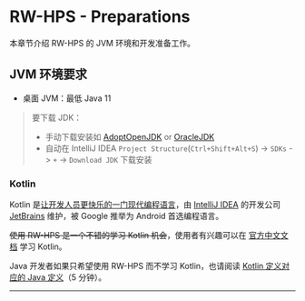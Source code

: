 # RW-HPS - Preparations

本章节介绍 RW-HPS 的 JVM 环境和开发准备工作。

## JVM 环境要求

- 桌面 JVM：最低 Java 11

> 要下载 JDK：
> - 手动下载安装如 [AdoptOpenJDK](https://adoptopenjdk.net/) or [OracleJDK](https://www.oracle.com/java/technologies/javase-downloads.html)
> - 自动在 IntelliJ IDEA `Project Structure`(`Ctrl+Shift+Alt+S`) -> `SDKs` -> `+` -> `Download JDK` 下载安装

### Kotlin

Kotlin 是[让开发人员更快乐的一门现代编程语言](https://www.kotlincn.net/)，由 [IntelliJ IDEA](https://www.jetbrains.com/idea/)
的开发公司 [JetBrains](https://www.jetbrains.com/) 维护，被 Google 推举为 Android 首选编程语言。

~~使用 RW-HPS 是一个不错的学习 Kotlin 机会~~，使用者有兴趣可以在 [官方中文文档](https://www.kotlincn.net/docs/reference/) 学习 Kotlin。

Java 开发者如果只希望使用 RW-HPS 而不学习 Kotlin，也请阅读 [Kotlin 定义对应的 Java 定义](/zh/plugin/KotlinAndJava.md)（5 分钟）。


----

